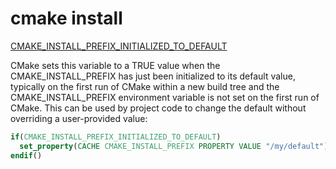# cmake install

[CMAKE_INSTALL_PREFIX_INITIALIZED_TO_DEFAULT](https://cmake.org/cmake/help/latest/variable/CMAKE_INSTALL_PREFIX_INITIALIZED_TO_DEFAULT.html)

CMake sets this variable to a TRUE value when the CMAKE_INSTALL_PREFIX has just been initialized to its default value, typically on the first run of CMake within a new build tree and the CMAKE_INSTALL_PREFIX environment variable is not set on the first run of CMake. This can be used by project code to change the default without overriding a user-provided value:

```cmake
if(CMAKE_INSTALL_PREFIX_INITIALIZED_TO_DEFAULT)
  set_property(CACHE CMAKE_INSTALL_PREFIX PROPERTY VALUE "/my/default")
endif()
```

